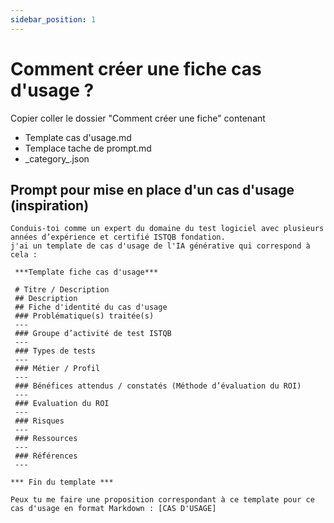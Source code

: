 ```yaml
---
sidebar_position: 1
---
```


# Comment créer une fiche cas d'usage ?

Copier coller le dossier "Comment créer une fiche" contenant 
- Template cas d'usage.md
- Templace tache de prompt.md
- \_category_.json

## Prompt pour mise en place d'un cas d'usage (inspiration)
``` 
Conduis-toi comme un expert du domaine du test logiciel avec plusieurs années d’expérience et certifié ISTQB fondation.
j'ai un template de cas d'usage de l'IA générative qui correspond à cela :
 
 ***Template fiche cas d'usage***

 # Titre / Description
 ## Description
 ## Fiche d'identité du cas d'usage
 ### Problématique(s) traitée(s) 
 ---
 ### Groupe d’activité de test ISTQB 
 ---
 ### Types de tests 
 ---
 ### Métier / Profil
 ---
 ### Bénéfices attendus / constatés (Méthode d’évaluation du ROI)
 ---
 ### Evaluation du ROI
 ---
 ### Risques
 ---
 ### Ressources 
 ---
 ### Références
 ---
 
*** Fin du template ***

Peux tu me faire une proposition correspondant à ce template pour ce cas d'usage en format Markdown : [CAS D'USAGE]

``` 